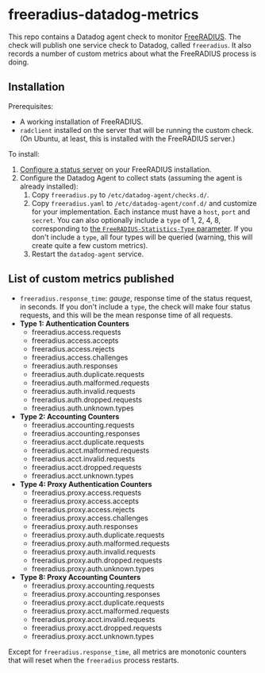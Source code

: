 # freeradius-datadog-metrics

This repo contains a Datadog agent check to monitor [FreeRADIUS](https://freeradius.org/). The check will publish one service check to Datadog, called `freeradius`. It also records a number of custom metrics about what the FreeRADIUS process is doing.


## Installation

Prerequisites:

* A working installation of FreeRADIUS.
* `radclient` installed on the server that will be running the custom check. (On Ubuntu, at least, this is installed with the FreeRADIUS server.)

To install:

1. [Configure a status server](https://wiki.freeradius.org/config/Status) on your FreeRADIUS installation.
1. Configure the Datadog Agent to collect stats (assuming the agent is already installed):
    1. Copy `freeradius.py` to `/etc/datadog-agent/checks.d/`.
    1. Copy `freeradius.yaml` to `/etc/datadog-agent/conf.d/` and customize for your implementation. Each instance must have a `host`, `port` and `secret`. You can also optionally include a `type` of 1, 2, 4, 8, corresponding to [the `FreeRADIUS-Statistics-Type` parameter](https://wiki.freeradius.org/config/Status#querying-with-radclient). If you don't include a `type`, all four types will be queried (warning, this will create quite a few custom metrics).
    1. Restart the `datadog-agent` service.


## List of custom metrics published

* `freeradius.response_time`: _gauge_, response time of the status request, in seconds. If you don't include a `type`, the check will make four status requests, and this will be the mean response time of all requests.
* **Type 1: Authentication Counters**
    * freeradius.access.requests
    * freeradius.access.accepts
    * freeradius.access.rejects
    * freeradius.access.challenges
    * freeradius.auth.responses
    * freeradius.auth.duplicate.requests
    * freeradius.auth.malformed.requests
    * freeradius.auth.invalid.requests
    * freeradius.auth.dropped.requests
    * freeradius.auth.unknown.types
* **Type 2: Accounting Counters**
    * freeradius.accounting.requests
    * freeradius.accounting.responses
    * freeradius.acct.duplicate.requests
    * freeradius.acct.malformed.requests
    * freeradius.acct.invalid.requests
    * freeradius.acct.dropped.requests
    * freeradius.acct.unknown.types
* **Type 4: Proxy Authentication Counters**
    * freeradius.proxy.access.requests
    * freeradius.proxy.access.accepts
    * freeradius.proxy.access.rejects
    * freeradius.proxy.access.challenges
    * freeradius.proxy.auth.responses
    * freeradius.proxy.auth.duplicate.requests
    * freeradius.proxy.auth.malformed.requests
    * freeradius.proxy.auth.invalid.requests
    * freeradius.proxy.auth.dropped.requests
    * freeradius.proxy.auth.unknown.types
* **Type 8: Proxy Accounting Counters**
    * freeradius.proxy.accounting.requests
    * freeradius.proxy.accounting.responses
    * freeradius.proxy.acct.duplicate.requests
    * freeradius.proxy.acct.malformed.requests
    * freeradius.proxy.acct.invalid.requests
    * freeradius.proxy.acct.dropped.requests
    * freeradius.proxy.acct.unknown.types

Except for `freeradius.response_time`, all metrics are monotonic counters that will reset when the `freeradius` process restarts.
